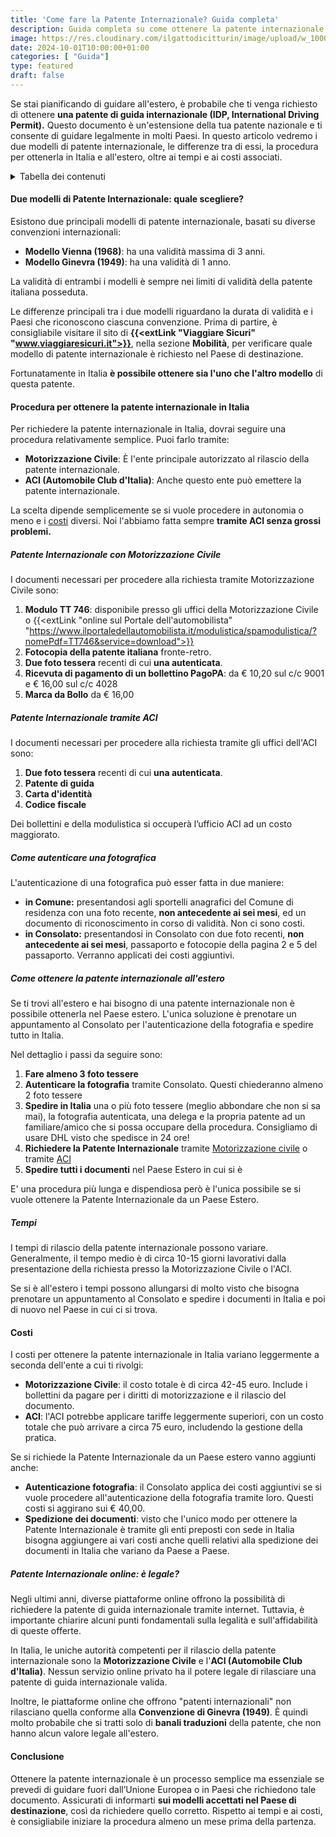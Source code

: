 ```yaml
---
title: 'Come fare la Patente Internazionale? Guida completa'
description: Guida completa su come ottenere la patente internazionale in Italia e dall'estero
image: https://res.cloudinary.com/ilgattodicitturin/image/upload/w_1000/f_auto,q_auto:good,w_800,c_scale,dpr_auto/v1727940279/Articoli/Blog/patente-internazionla-come-fare_kzdx44.png
date: 2024-10-01T10:00:00+01:00
categories: [ "Guida"]
type: featured
draft: false 
---
```


Se stai pianificando di guidare all'estero, è probabile che ti venga richiesto di ottenere **una patente di guida internazionale (IDP, International Driving Permit).** Questo documento è un'estensione della tua patente nazionale e ti consente di guidare legalmente in molti Paesi. In questo articolo vedremo i due modelli di patente internazionale, le differenze tra di essi, la procedura per ottenerla in Italia e all'estero, oltre ai tempi e ai costi associati.

<details>
  <summary>Tabella dei contenuti</summary>

> ##### Tabella dei contenuti
> 
> - [Due modelli di Patente Internazionale: quale scegliere?](#due-modelli-di-patente-internazionale-quale-scegliere)
> - [Procedura per ottenere la patente internazionale in Italia](#procedura-per-ottenere-la-patente-internazionale-in-italia)
>   - [Patente Internazionale con Motorizzazione Civile](#patente-internazionale-con-motorizzazione-civile)
>   - [Patente Internazionale tramite ACI](#patente-internazionale-tramite-aci)
>   - [Come autenticare una fotografica](#come-autenticare-una-fotografica)
> - [Documenti necessari](#documenti-necessari)
> - [Come ottenere la patente internazionale all'estero](#come-ottenere-la-patente-internazionale-allestero)
> - [Tempi](#tempi)
> - [Costi](#costi)
> - [Patente Internazionale online: è legale?](#patente-internazionale-online-è-legale)
> - [Conclusione](#conclusione)
> 
</details>

#### Due modelli di Patente Internazionale: quale scegliere?

Esistono due principali modelli di patente internazionale, basati su diverse convenzioni internazionali:

- **Modello Vienna (1968)**: ha una validità massima di 3 anni.
- **Modello Ginevra (1949)**: ha una validità di 1 anno.

La validità di entrambi i modelli è sempre nei limiti di validità della patente italiana posseduta.

Le differenze principali tra i due modelli riguardano la durata di validità e i Paesi che riconoscono ciascuna convenzione. Prima di partire, è consigliabile visitare il sito di **{{<extLink "Viaggiare Sicuri" "www.viaggiaresicuri.it">}}**, nella sezione **Mobilità**, per verificare quale modello di patente internazionale è richiesto nel Paese di destinazione.

Fortunatamente in Italia **è possibile ottenere sia l'uno che l'altro modello** di questa patente. 

#### Procedura per ottenere la patente internazionale in Italia

Per richiedere la patente internazionale in Italia, dovrai seguire una procedura relativamente semplice. Puoi farlo tramite:

- **Motorizzazione Civile**: È l'ente principale autorizzato al rilascio della patente internazionale. 
- **ACI (Automobile Club d'Italia)**: Anche questo ente può emettere la patente internazionale.

La scelta dipende semplicemente se si vuole procedere in autonomia o meno e i [costi](#costi) diversi.
Noi l'abbiamo fatta sempre **tramite ACI senza grossi problemi.**

##### Patente Internazionale con Motorizzazione Civile
I documenti necessari per procedere alla richiesta tramite Motorizzazione Civile sono:

1. **Modulo TT 746**: disponibile presso gli uffici della Motorizzazione Civile o {{<extLink "online sul Portale dell'automobilista" "https://www.ilportaledellautomobilista.it/modulistica/spamodulistica/?nomePdf=TT746&service=download">}}
1. **Fotocopia della patente italiana** fronte-retro.
2. **Due foto tessera** recenti di cui **una autenticata**.
3. **Ricevuta di pagamento di un bollettino PagoPA**: da € 10,20 sul c/c 9001 e € 16,00 sul c/c 4028
1. **Marca da Bollo** da € 16,00

##### Patente Internazionale tramite ACI
I documenti necessari per procedere alla richiesta tramite gli uffici dell'ACI sono:

1. **Due foto tessera** recenti di cui **una autenticata**.
2. **Patente di guida**
3. **Carta d'identità**
4. **Codice fiscale**

Dei bollettini e della modulistica si occuperà l’ufficio ACI ad un costo maggiorato.

##### Come autenticare una fotografica

L'autenticazione di una fotografica può esser fatta in due maniere:
- **in Comune:** presentandosi agli sportelli anagrafici del Comune di residenza con una foto recente, **non antecedente ai sei mesi**, ed un documento di riconoscimento in corso di validità. Non ci sono costi.
- **in Consolato:** presentandosi in Consolato con due foto recenti, **non antecedente ai sei mesi**, passaporto e fotocopie della pagina 2 e 5 del passaporto. Verranno applicati dei costi aggiuntivi.

##### Come ottenere la patente internazionale all'estero
Se ti trovi all'estero e hai bisogno di una patente internazionale non è possibile ottenerla nel Paese estero. L'unica soluzione è prenotare un appuntamento al Consolato per l'autenticazione della fotografia e spedire tutto in Italia.

Nel dettaglio i passi da seguire sono:

1. **Fare almeno 3 foto tessere**
2. **Autenticare la fotografia** tramite Consolato. Questi chiederanno almeno 2 foto tessere
3. **Spedire in Italia** una o più foto tessere (meglio abbondare che non si sa mai), la fotografia autenticata, una delega e la propria patente ad un familiare/amico che si possa occupare della procedura. Consigliamo di usare DHL visto che spedisce in 24 ore!
4. **Richiedere la Patente Internazionale** tramite [Motorizzazione civile](#patente-internazionale-con-motorizzazione-civile) o tramite [ACI](#patente-internazionale-tramite-aci)
5. **Spedire tutti i documenti** nel Paese Estero in cui si è

E' una procedura più lunga e dispendiosa però è l'unica possibile se si vuole ottenere la Patente Internazionale da un Paese Estero.

##### Tempi
I tempi di rilascio della patente internazionale possono variare. Generalmente, il tempo medio è di circa 10-15 giorni lavorativi dalla presentazione della richiesta presso la Motorizzazione Civile o l'ACI.

Se si è all'estero i tempi possono allungarsi di molto visto che bisogna prenotare un appuntamento al Consolato e spedire i documenti in Italia e poi di nuovo nel Paese in cui ci si trova.

#### Costi
I costi per ottenere la patente internazionale in Italia variano leggermente a seconda dell'ente a cui ti rivolgi:
- **Motorizzazione Civile**: il costo totale è di circa 42-45 euro. Include i bollettini da pagare per i diritti di motorizzazione e il rilascio del documento.
- **ACI**: l'ACI potrebbe applicare tariffe leggermente superiori, con un costo totale che può arrivare a circa 75 euro, includendo la gestione della pratica.

Se si richiede la Patente Internazionale da un Paese estero vanno aggiunti anche:
- **Autenticazione fotografia**: il Consolato applica dei costi aggiuntivi se si vuole procedere all'autenticazione della fotografia tramite loro. Questi costi si aggirano sui € 40,00.
- **Spedizione dei documenti**: visto che l'unico modo per ottenere la Patente Internazionale è tramite gli enti preposti con sede in Italia bisogna aggiungere ai vari costi anche quelli relativi alla spedizione dei documenti in Italia che variano da Paese a Paese.

##### Patente Internazionale online: è legale?
Negli ultimi anni, diverse piattaforme online offrono la possibilità di richiedere la patente di guida internazionale tramite internet. Tuttavia, è importante chiarire alcuni punti fondamentali sulla legalità e sull'affidabilità di queste offerte.

In Italia, le uniche autorità competenti per il rilascio della patente internazionale sono la **Motorizzazione Civile** e l'**ACI (Automobile Club d'Italia)**. Nessun servizio online privato ha il potere legale di rilasciare una patente di guida internazionale valida.

Inoltre, le piattaforme online che offrono "patenti internazionali" non rilasciano quella conforme alla **Convenzione di Ginevra (1949)**. È quindi molto probabile che si tratti solo di **banali traduzioni** della patente, che non hanno alcun valore legale all'estero.

#### Conclusione
Ottenere la patente internazionale è un processo semplice ma essenziale se prevedi di guidare fuori dall’Unione Europea o in Paesi che richiedono tale documento. Assicurati di informarti **sui modelli accettati nel Paese di destinazione**, così da richiedere quello corretto. Rispetto ai tempi e ai costi, è consigliabile iniziare la procedura almeno un mese prima della partenza.